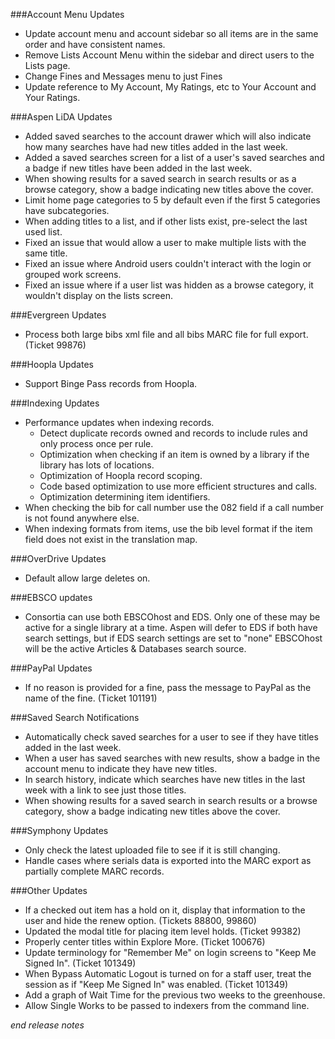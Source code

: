 ###Account Menu Updates
- Update account menu and account sidebar so all items are in the same order and have consistent names.
- Remove Lists Account Menu within the sidebar and direct users to the Lists page. 
- Change Fines and Messages menu to just Fines
- Update reference to My Account, My Ratings, etc to Your Account and Your Ratings.

###Aspen LiDA Updates
- Added saved searches to the account drawer which will also indicate how many searches have had new titles added in the last week.
- Added a saved searches screen for a list of a user's saved searches and a badge if new titles have been added in the last week.
- When showing results for a saved search in search results or as a browse category, show a badge indicating new titles above the cover.
- Limit home page categories to 5 by default even if the first 5 categories have subcategories. 
- When adding titles to a list, and if other lists exist, pre-select the last used list.
- Fixed an issue that would allow a user to make multiple lists with the same title.
- Fixed an issue where Android users couldn't interact with the login or grouped work screens.
- Fixed an issue where if a user list was hidden as a browse category, it wouldn't display on the lists screen.

###Evergreen Updates
- Process both large bibs xml file and all bibs MARC file for full export. (Ticket 99876)

###Hoopla Updates
- Support Binge Pass records from Hoopla. 

###Indexing Updates
- Performance updates when indexing records.
  - Detect duplicate records owned and records to include rules and only process once per rule. 
  - Optimization when checking if an item is owned by a library if the library has lots of locations.
  - Optimization of Hoopla record scoping.
  - Code based optimization to use more efficient structures and calls. 
  - Optimization determining item identifiers.
- When checking the bib for call number use the 082 field if a call number is not found anywhere else. 
- When indexing formats from items, use the bib level format if the item field does not exist in the translation map.

###OverDrive Updates
- Default allow large deletes on. 

###EBSCO updates
- Consortia can use both EBSCOhost and EDS. Only one of these may be active for a single library at a time. Aspen will defer to EDS if both have search settings, but if EDS search settings are set to "none" EBSCOhost will be the active Articles & Databases search source.

###PayPal Updates
- If no reason is provided for a fine, pass the message to PayPal as the name of the fine. (Ticket 101191)

###Saved Search Notifications
- Automatically check saved searches for a user to see if they have titles added in the last week. 
- When a user has saved searches with new results, show a badge in the account menu to indicate they have new titles. 
- In search history, indicate which searches have new titles in the last week with a link to see just those titles. 
- When showing results for a saved search in search results or a browse category, show a badge indicating new titles above the cover. 

###Symphony Updates
- Only check the latest uploaded file to see if it is still changing. 
- Handle cases where serials data is exported into the MARC export as partially complete MARC records. 

###Other Updates
- If a checked out item has a hold on it, display that information to the user and hide the renew option. (Tickets 88800, 99860)
- Updated the modal title for placing item level holds. (Ticket 99382)
- Properly center titles within Explore More. (Ticket 100676)
- Update terminology for "Remember Me" on login screens to "Keep Me Signed In". (Ticket 101349)
- When Bypass Automatic Logout is turned on for a staff user, treat the session as if "Keep Me Signed In" was enabled. (Ticket 101349) 
- Add a graph of Wait Time for the previous two weeks to the greenhouse.
- Allow Single Works to be passed to indexers from the command line.

_end release notes_